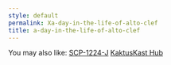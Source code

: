```yaml
---
style: default
permalink: Xa-day-in-the-life-of-alto-clef
title: a-day-in-the-life-of-alto-clef
---
```

You may also like:
[SCP-1224-J](http://scp-wiki.net/scp-1224-j)
[KaktusKast Hub](http://scp-wiki.net/kaktuskast-hub)